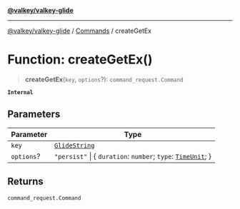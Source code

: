 [**@valkey/valkey-glide**](../../README.md)

***

[@valkey/valkey-glide](../../modules.md) / [Commands](../README.md) / createGetEx

# Function: createGetEx()

> **createGetEx**(`key`, `options`?): `command_request.Command`

**`Internal`**

## Parameters

| Parameter | Type |
| ------ | ------ |
| `key` | [`GlideString`](../../BaseClient/type-aliases/GlideString.md) |
| `options`? | `"persist"` \| \{ `duration`: `number`; `type`: [`TimeUnit`](../enumerations/TimeUnit.md); \} |

## Returns

`command_request.Command`
